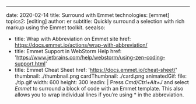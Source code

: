 ---
date: 2020-02-14
title: Surround with Emmet
technologies: [emmet]
topics2: [editing]
author: er
subtitle: Quickly surround a selection with rich markup using the Emmet toolkit.
seealso:
- title: Wrap with Abbreviation on Emmet site
  href: https://docs.emmet.io/actions/wrap-with-abbreviation/
- title: Emmet Support in WebStorm Help
  href: 'https://www.jetbrains.com/help/webstorm/using-zen-coding-support.html'
- title: Emmet Cheat Sheet
  href: 'https://docs.emmet.io/cheat-sheet/'
thumbnail: ./thumbnail.png
cardThumbnail: ./card.png
animatedGif:
  file: ./tip.gif
  width: 600
  height: 300
leadin: |
  Press *Cmd/Ctrl+Alt+J* and select *Emmet* to surround a block of code with an Emmet template. 
  This also allows you to wrap individual lines if you’re using * in the abbreviation.
